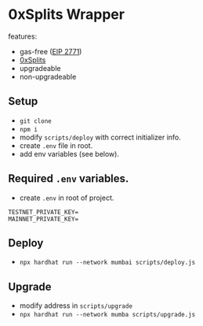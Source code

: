 # 0xSplits Wrapper

features:

- gas-free ([EIP 2771](https://eips.ethereum.org/EIPS/eip-2771))
- [0xSplits](https://github.com/0xSplits)
- upgradeable
- non-upgradeable

## Setup

- `git clone`
- `npm i`
- modify `scripts/deploy` with correct initializer info.
- create `.env` file in root.
- add env variables (see below).

## Required `.env` variables.

- create `.env` in root of project.

```
TESTNET_PRIVATE_KEY=
MAINNET_PRIVATE_KEY=
```

## Deploy

- `npx hardhat run --network mumbai scripts/deploy.js`

## Upgrade

- modify address in `scripts/upgrade`
- `npx hardhat run --network mumba scripts/upgrade.js`

